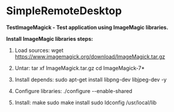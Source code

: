 # SimpleRemoteDesktop
**TestImageMagick - Test application using ImageMagic libraries.**

**Install ImageMagic libraries steps:**
1. Load sources:
wget https://www.imagemagick.org/download/ImageMagick.tar.gz

2. Untar:
tar xf ImageMagick.tar.gz
cd ImageMagick-7*

3. Install depends:
sudo apt-get install libpng-dev libjpeg-dev -y

4. Configure libraries:
./configure --enable-shared

5. Install:
make
sudo make install
sudo ldconfig /usr/local/lib



